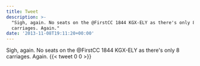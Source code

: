 ```yaml
---
title: Tweet
description: >-
  "Sigh, again. No seats on the @FirstCC 1844 KGX-ELY as there's only 8
  carriages. Again."
date: '2013-11-08T19:11:20+00:00'
---
```

Sigh, again. No seats on the @FirstCC 1844 KGX-ELY as there's only 8 carriages. Again.
      {{< tweet 0 0 >}}
    
